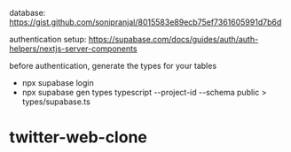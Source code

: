 database: https://gist.github.com/sonipranjal/8015583e89ecb75ef7361605991d7b6d

authentication setup: https://supabase.com/docs/guides/auth/auth-helpers/nextjs-server-components

before authentication, generate the types for your tables

- npx supabase login
- npx supabase gen types typescript --project-id <project-id> --schema public > types/supabase.ts
# twitter-web-clone
